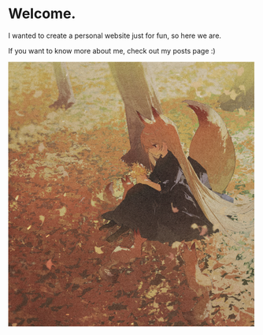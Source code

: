 # Welcome.

I wanted to create a personal website just for fun, so here we are.

If you want to know more about me, check out my posts page :)

![picture of cute fox girl (mandatory)](/92536045_p0.png)
